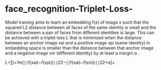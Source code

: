 # face_recognition-Triplet-Loss-
Model training aims to learn an embedding  f(x)  of image  x  such that the squared L2 distance between all faces of the same identity is small and the distance between a pair of faces from different identities is large. This can be achieved with a triplet loss  L  that is minimized when the distance between an anchor image  xai  and a positive image  xpi  (same identity) in embedding space is smaller than the distance between that anchor image and a negative image  xni  (different identity) by at least a margin  α .

L=∑i=1m[∣∣f(xai)−f(xpi))∣∣22−∣∣f(xai)−f(xni))∣∣22+α]+
